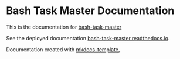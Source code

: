 # Bash Task Master Documentation

This is the documentation for [bash-task-master](https://github.com/hppr-dev/bash-task-master)

See the deployed documentation [bash-task-master.readthedocs.io](here).

Documentation created with [mkdocs-template](https://github.com/Andre601/mkdocs-template),
